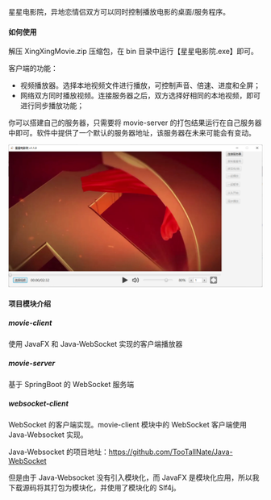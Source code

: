 星星电影院，异地恋情侣双方可以同时控制播放电影的桌面/服务程序。



#### 如何使用

解压 XingXingMovie.zip 压缩包，在 bin 目录中运行【星星电影院.exe】即可。

客户端的功能：

- 视频播放器。选择本地视频文件进行播放，可控制声音、倍速、进度和全屏；
- 网络双方同时播放视频。连接服务器之后，双方选择好相同的本地视频，即可进行同步播放功能；

你可以搭建自己的服务器，只需要将 movie-server 的打包结果运行在自己服务器中即可。软件中提供了一个默认的服务器地址，该服务器在未来可能会有变动。

![image-20220424184605962](readme.assets/image-20220424184605962.png)



#### 项目模块介绍

##### movie-client

使用 JavaFX 和 Java-WebSocket 实现的客户端播放器



##### movie-server

基于 SpringBoot 的 WebSocket 服务端



##### websocket-client

WebSocket 的客户端实现。movie-client 模块中的 WebSocket 客户端使用 Java-Websocket 实现。

Java-Websocket 的项目地址：https://github.com/TooTallNate/Java-WebSocket

但是由于 Java-Websocket 没有引入模块化，而 JavaFX 是模块化应用，所以我下载源码将其打包为模块化，并使用了模块化的 Slf4j。



